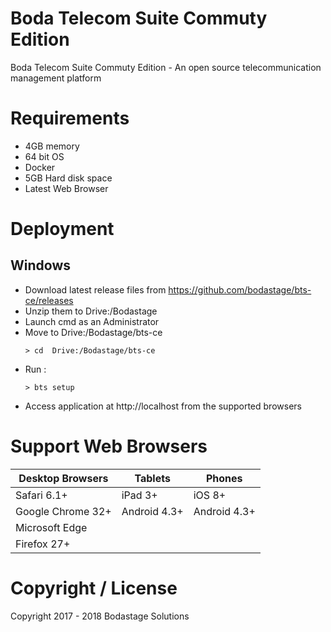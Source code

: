 # Boda Telecom Suite Commuty Edition

Boda Telecom Suite Commuty Edition - An open source telecommunication management platform

# Requirements 

* 4GB memory
* 64 bit OS
* Docker
* 5GB Hard disk space
* Latest Web Browser

# Deployment

## Windows
* Download latest release files from https://github.com/bodastage/bts-ce/releases
* Unzip them to Drive:/Bodastage
* Launch cmd as an Administrator
* Move to Drive:/Bodastage/bts-ce
  ```batch 
  > cd  Drive:/Bodastage/bts-ce
  ```
* Run :  
  ```batch 
  > bts setup
  ```
* Access application at http://localhost from the supported browsers

# Support Web Browsers

| Desktop Browsers | Tablets |  Phones |
| -------- | ------- | ----------- |
| Safari 6.1+ | iPad 3+ |  iOS 8+ |
| Google Chrome 32+ |  Android 4.3+ | Android 4.3+ |
| Microsoft Edge |  |  |
| Firefox 27+ | | |

# Copyright / License
Copyright 2017 - 2018 Bodastage Solutions